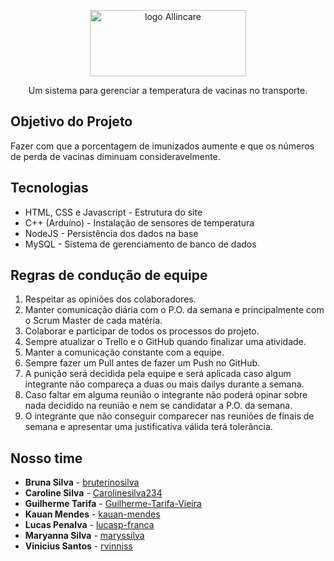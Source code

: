 <p align="center">
    <img 
      src="https://i.imgur.com/pHNnkN9.png"
      alt="logo Allincare" 
      width="250" 
      height="106"
    />
</p>
<p align="center">Um sistema para gerenciar a temperatura de vacinas no transporte. </p>


## Objetivo do Projeto
Fazer com que a porcentagem de imunizados aumente e que os números de perda de vacinas diminuam consideravelmente. 
 
 
## Tecnologias
- HTML, CSS e Javascript - Estrutura do site
- C++ (Arduíno) - Instalação de sensores de temperatura
- NodeJS - Persistência dos dados na base
- MySQL - Sistema de gerenciamento de banco de dados

## Regras de condução de equipe
1.	Respeitar as opiniões dos colaboradores.
2.	Manter comunicação diária com o P.O. da semana e principalmente com o Scrum Master de cada matéria.
3.	Colaborar e participar de todos os processos do projeto.
4.	Sempre atualizar o Trello e o GitHub quando finalizar uma atividade.
5.	Manter a comunicação constante com a equipe.
6.	Sempre fazer um Pull antes de fazer um Push no GitHub.
7.	A punição será decidida pela equipe e será aplicada caso algum integrante não compareça a duas ou mais dailys durante a semana.
8.	Caso faltar em alguma reunião o integrante não poderá opinar sobre nada decidido na reunião e nem se candidatar a P.O. da semana.
9.	O integrante que não conseguir comparecer nas reuniões de finais de semana e apresentar uma justificativa válida terá tolerância.

## Nosso time
- **Bruna Silva** - [bruterinosilva](https://github.com/bruterinosilva)
- **Caroline Silva** - [Carolinesilva234](https://github.com/Carolinesilva234)
- **Guilherme Tarifa** - [Guilherme-Tarifa-Vieira](https://github.com/Guilherme-Tarifa-Vieira)
- **Kauan Mendes** - [kauan-mendes](https://github.com/kauan-mendes)
- **Lucas Penalva** - [lucasp-franca](https://github.com/lucasp-franca)
- **Maryanna Silva** - [maryssilva](https://github.com/maryssilva)
- **Vinicius Santos** - [rvinniss](https://github.com/rvinniss)
